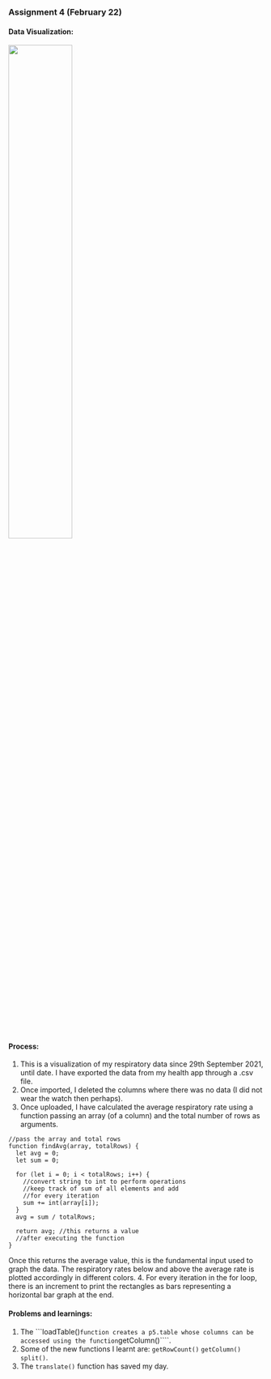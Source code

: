 ### Assignment 4 (February 22)
#### Data Visualization:

<img src="https://user-images.githubusercontent.com/92122776/155027778-52a5a968-e69e-4b59-919a-6c7cd8ed96e0.png" width=50% height=50%> 

#### Process:
1. This is a visualization of my respiratory data since 29th September 2021, until date. I have exported the data from my health app through a .csv file.
2. Once imported, I deleted the columns where there was no data (I did not wear the watch then perhaps).
3. Once uploaded, I have calculated the average respiratory rate using a function passing an array (of a column) and the total number of rows as arguments.
````
//pass the array and total rows
function findAvg(array, totalRows) { 
  let avg = 0;
  let sum = 0;

  for (let i = 0; i < totalRows; i++) {
    //convert string to int to perform operations
    //keep track of sum of all elements and add
    //for every iteration
    sum += int(array[i]); 
  }
  avg = sum / totalRows;

  return avg; //this returns a value
  //after executing the function
}
````
Once this returns the average value, this is the fundamental input used to graph the data. The respiratory rates below and above the average rate is plotted accordingly in different colors.
4. For every iteration in the for loop, there is an increment to print the rectangles as bars representing a horizontal bar graph at the end. 

#### Problems and learnings:
1. The ```loadTable()```` function creates a p5.table whose columns can be accessed using the function ````getColumn()````.
2. Some of the new functions I learnt are: ````getRowCount()```` ````getColumn()```` ````split()````.
3. The ````translate()```` function has saved my day.
